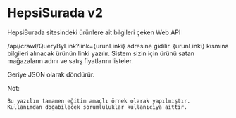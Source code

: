 # HepsiSurada v2

HepsiBurada sitesindeki ürünlere ait bilgileri çeken Web API

/api/crawl/QueryByLink?link={urunLinki} adresine gidilir.
{urunLinki} kısmına bilgileri alınacak ürünün linki yazılır. Sistem sizin için ürünü satan mağazaların adını ve satış fiyatlarını listeler.

Geriye JSON olarak döndürür.

Not: 
```
Bu yazılım tamamen eğitim amaçlı örnek olarak yapılmıştır.
Kullanımdan doğabilecek sorumluluklar kullanıcıya aittir. 
```
